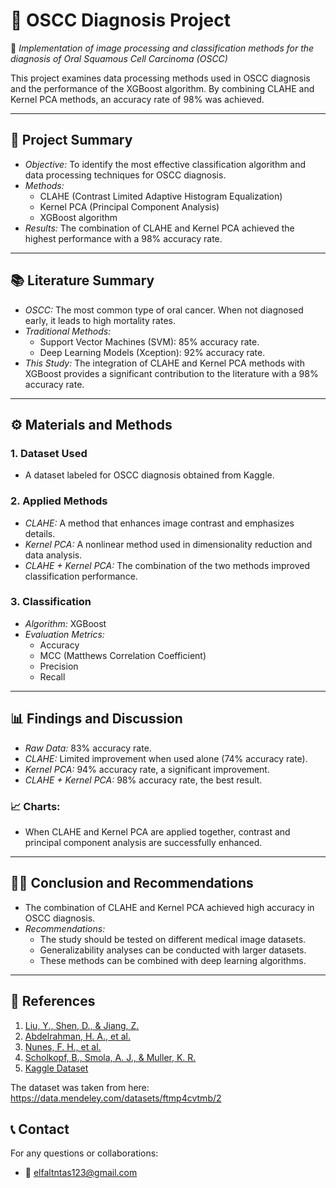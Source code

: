 # 🚀 OSCC Diagnosis Project

🚀 *Implementation of image processing and classification methods for the diagnosis of Oral Squamous Cell Carcinoma (OSCC)*

This project examines data processing methods used in OSCC diagnosis and the performance of the XGBoost algorithm. By combining CLAHE and Kernel PCA methods, an accuracy rate of 98% was achieved.

---

## 🎯 Project Summary

- *Objective:* To identify the most effective classification algorithm and data processing techniques for OSCC diagnosis.  
- *Methods:*  
  - CLAHE (Contrast Limited Adaptive Histogram Equalization)  
  - Kernel PCA (Principal Component Analysis)  
  - XGBoost algorithm  
- *Results:* The combination of CLAHE and Kernel PCA achieved the highest performance with a 98% accuracy rate.  

---

## 📚 Literature Summary

- *OSCC:* The most common type of oral cancer. When not diagnosed early, it leads to high mortality rates.  
- *Traditional Methods:*  
  - Support Vector Machines (SVM): 85% accuracy rate.  
  - Deep Learning Models (Xception): 92% accuracy rate.  
- *This Study:* The integration of CLAHE and Kernel PCA methods with XGBoost provides a significant contribution to the literature with a 98% accuracy rate.  

---

## ⚙ Materials and Methods

### 1. Dataset Used
- A dataset labeled for OSCC diagnosis obtained from Kaggle.  

### 2. Applied Methods
- *CLAHE:* A method that enhances image contrast and emphasizes details.  
- *Kernel PCA:* A nonlinear method used in dimensionality reduction and data analysis.  
- *CLAHE + Kernel PCA:* The combination of the two methods improved classification performance.  

### 3. Classification
- *Algorithm:* XGBoost  
- *Evaluation Metrics:*  
  - Accuracy  
  - MCC (Matthews Correlation Coefficient)  
  - Precision  
  - Recall  

---

## 📊 Findings and Discussion

- *Raw Data:* 83% accuracy rate.  
- *CLAHE:* Limited improvement when used alone (74% accuracy rate).  
- *Kernel PCA:* 94% accuracy rate, a significant improvement.  
- *CLAHE + Kernel PCA:* 98% accuracy rate, the best result.  

### 📈 Charts:
- When CLAHE and Kernel PCA are applied together, contrast and principal component analysis are successfully enhanced.  

---

## 🧑‍🔬 Conclusion and Recommendations

- The combination of CLAHE and Kernel PCA achieved high accuracy in OSCC diagnosis.  
- *Recommendations:*  
  - The study should be tested on different medical image datasets.  
  - Generalizability analyses can be conducted with larger datasets.  
  - These methods can be combined with deep learning algorithms.  

---

## 🔗 References

1. [Liu, Y., Shen, D., & Jiang, Z.](https://www.researchgate.net/publication/384887553)  
2. [Abdelrahman, H. A., et al.](https://www.researchgate.net/publication/347094899)  
3. [Nunes, F. H., et al.](https://doi.org/10.1016/j.radi.2021.174)  
4. [Scholkopf, B., Smola, A. J., & Muller, K. R.](https://doi.org/10.1162/089976698300017467)  
5. [Kaggle Dataset](https://www.kaggle.com)  

The dataset was taken from here:  
https://data.mendeley.com/datasets/ftmp4cvtmb/2


## 📞 Contact

For any questions or collaborations:

- 📧 elfaltntas123@gmail.com
